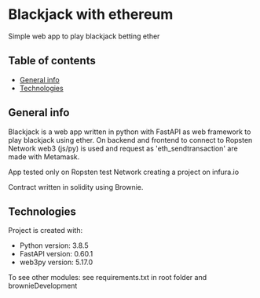 # Blackjack with ethereum

Simple web app to play blackjack betting ether

## Table of contents
* [General info](#general-info)
* [Technologies](#technologies)

## General info
Blackjack is a web app written in python with FastAPI as web framework to play blackjack using ether.
On backend and frontend to connect to Ropsten Network web3 (js/py) is used and request as 'eth_sendtransaction' are made with Metamask.

App tested only on Ropsten test Network creating a project on infura.io

Contract written in solidity using Brownie.

## Technologies
Project is created with: 
* Python version: 3.8.5
* FastAPI version: 0.60.1
* web3py version: 5.17.0


To see other modules: see requirements.txt in root folder and brownieDevelopment
